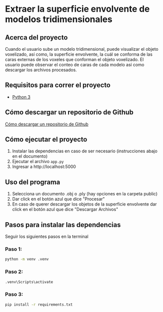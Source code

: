 # Extraer la superficie envolvente de modelos tridimensionales

## Acerca del proyecto
Cuando el usuario sube un modelo tridimensional, puede visualizar el objeto voxelizado, así como, la superficie envolvente, la cuál se conforma de las caras externas de los voxeles que conforman el objeto voxelizado.
El usuario puede observar el conteo de caras de cada modelo así como descargar los archivos procesados.

## Requisitos para correr el proyecto
- [Python 3](https://www.python.org/downloads/)

## Cómo descargar un repositorio de Github
[Cómo descargar un repositorio de Github](https://docs.github.com/en/get-started/start-your-journey/downloading-files-from-github)

## Cómo ejecutar el proyecto
1. Instalar las dependencias en caso de ser necesario (instrucciones abajo en el documento)
2. Ejecutar el archivo `app.py`
3. Ingresar a http://localhost:5000

## Uso del programa
1. Selecciona un documento .obj o .ply (hay opciones en la carpeta public) 
2. Dar click en el botón azul que dice "Procesar"
3. En caso de querer descargar los objetos de la superficie envolvente dar click en el botón azul que dice "Descargar Archivos"


## Pasos para instalar las dependencias
Seguir los siguientes pasos en la terminal

### Paso 1:
```sh
python -m venv .venv
```
### Paso 2:
```sh
.venv\Scripts\activate
```

### Paso 3:
```sh
pip install -r requirements.txt
```